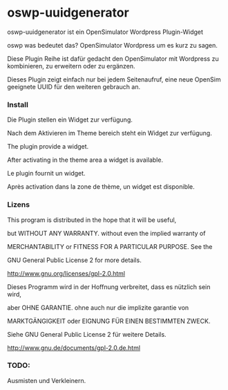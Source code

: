 # oswp-uuidgenerator
oswp-uuidgenerator ist ein OpenSimulator Wordpress Plugin-Widget 

oswp was bedeutet das? OpenSimulator Wordpress um es kurz zu sagen.

Diese Plugin Reihe ist dafür gedacht den OpenSimulator mit Wordpress zu kombinieren, zu erweitern oder zu ergänzen.

Dieses Plugin zeigt einfach nur bei jedem Seitenaufruf, eine neue OpenSim geeignete UUID für den weiteren gebrauch an.

### Install
Die Plugin stellen ein Widget zur verfügung.

Nach dem Aktivieren im Theme bereich steht ein Widget zur verfügung.

The plugin provide a widget.

After activating in the theme area a widget is available.

Le plugin fournit un widget.

Après activation dans la zone de thème, un widget est disponible.

### Lizens

This program is distributed in the hope that it will be useful,

but WITHOUT ANY WARRANTY. without even the implied warranty of

MERCHANTABILITY or FITNESS FOR A PARTICULAR PURPOSE. See the

GNU General Public License 2 for more details.

http://www.gnu.org/licenses/gpl-2.0.html

Dieses Programm wird in der Hoffnung verbreitet, dass es nützlich sein wird,

aber OHNE GARANTIE. ohne auch nur die implizite garantie von

MARKTGÄNGIGKEIT oder EIGNUNG FÜR EINEN BESTIMMTEN ZWECK. 

Siehe GNU General Public License 2 für weitere Details.

http://www.gnu.de/documents/gpl-2.0.de.html

### TODO:
Ausmisten und Verkleinern.
